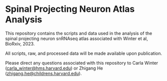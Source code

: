 # Spinal Projecting Neuron Atlas Analysis
This repository contains the scripts and data used in the analysis of the spinal projecting neuron snRNAseq atlas associated with Winter et al, BioRxiv, 2023.

All scripts, raw, and processed data will be made available upon publication.

Please direct any questions associated with this repository to Carla Winter (carla_winter@hms.harvard.edu) or Zhigang He (zhigang.he@childrens.harvard.edu).
